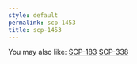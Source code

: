 ```yaml
---
style: default
permalink: scp-1453
title: scp-1453
---
```

You may also like:
[SCP-183](http://scp-wiki.net/scp-183)
[SCP-338](http://scp-wiki.net/scp-338)